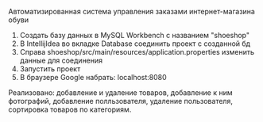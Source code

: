 Автоматизированная система управления заказами интернет-магазина обуви

1) Создать базу данных в MySQL Workbench с названием "shoeshop"
2) В IntellijIdea во вкладке Database соединить проект с созданной бд
3) Справа shoeshop/src/main/resources/application.properties изменить данные для соединения
4) Запустить проект
5) В браузере Google набрать: localhost:8080

Реализовано: добавление и удаление товаров, добавление к ним фотографий, добавление полльзователя, удаление пользователя, сортировка товаров по категориям.
